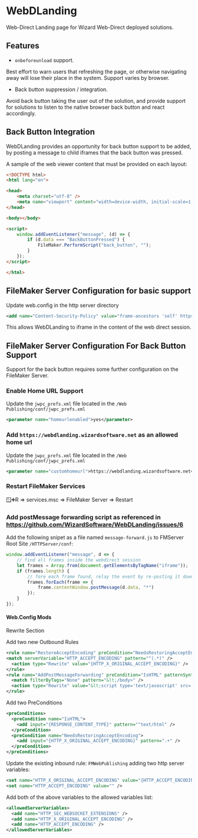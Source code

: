 # WebDLanding

Web-Direct Landing page for Wizard Web-Direct deployed solutions.

## Features

- `onbeforeunload` support.

Best effort to warn users that refreshing the page, or otherwise navigating away will lose their place in the system. Support varies by browser.

- Back button suppression / integration.

Avoid back button taking the user out of the solution, and provide support for solutions to listen to the native browser back button and react accordingly.

## Back Button Integration

WebDLanding provides an opportunity for back button support to be added, by posting a message to child iframes that the back button was pressed.

A sample of the web viewer content that must be provided on each layout:

```html
<!DOCTYPE html>
<html lang="en">

<head>
    <meta charset="utf-8" />
    <meta name="viewport" content="width=device-width, initial-scale=1.0, maximum-scale=1" />
</head>

<body></body>

<script>
    window.addEventListener("message", (d) => {
        if (d.data === "BackButtonPressed") {
            FileMaker.PerformScript("back_button", "");
        }
    });
</script>

</html>
```

## FileMaker Server Configuration for basic support

Update web.config in the http server directory

```xml
<add name="Content-Security-Policy" value="frame-ancestors 'self' https://*.wizardsoftware.net" />
```

This allows WebDLanding to iframe in the content of the web direct session.

## FileMaker Server Configuration For Back Button Support

Support for the back button requires some further configuration on the FileMaker Server.

### Enable Home URL Support

Update the `jwpc_prefs.xml` file located in the `/Web Publishing/conf/jwpc_prefs.xml`

```xml
<parameter name="homeurlenabled">yes</parameter>
```

### Add `https://webdlanding.wizardsoftware.net` as an allowed home url

Update the `jwpc_prefs.xml` file located in the `/Web Publishing/conf/jwpc_prefs.xml`

```xml
<parameter name="customhomeurl">https://webdlanding.wizardsoftware.net</parameter>
```

### Restart FileMaker Services

🪟➕R => services.msc => FileMaker Server => Restart

### Add postMessage forwarding script as referenced in https://github.com/WizardSoftware/WebDLanding/issues/6

Add the following snipet as a file named `message-forward.js` to FMServer Root Site `/HTTPServer/conf`:

```js
window.addEventListener("message", d => {
    // find all frames inside the webdirect session
    let frames = Array.from(document.getElementsByTagName("iframe"));
    if (frames.length) {
        // fore each frame found, relay the event by re-posting it down to the child frame
        frames.forEach(frame => {
            frame.contentWindow.postMessage(d.data, "*")
        });
    }
});
```

#### Web.Config Mods

Rewrite Section

Add two new Outbound Rules

```xml
<rule name="RestoreAcceptEncoding" preCondition="NeedsRestoringAcceptEncoding">
<match serverVariable="HTTP_ACCEPT_ENCODING" pattern="^(.*)" />
  <action type="Rewrite" value="{HTTP_X_ORIGINAL_ACCEPT_ENCODING}" />
</rule>
<rule name="AddPostMessageForwarding" preCondition="IsHTML" patternSyntax="ExactMatch">
  <match filterByTags="None" pattern="&lt;/body>" />
  <action type="Rewrite" value="&lt;script type='text/javascript' src='/message-forward.js'>&lt;/script>&lt;/body>" />
</rule>
```

Add two PreConditions

```xml
<preConditions>
  <preCondition name="IsHTML">
    <add input="{RESPONSE_CONTENT_TYPE}" pattern="^text/html" />
  </preCondition>
  <preCondition name="NeedsRestoringAcceptEncoding">
    <add input="{HTTP_X_ORIGINAL_ACCEPT_ENCODING}" pattern=".+" />
  </preCondition>
</preConditions>
```

Update the existing inbound rule: `FMWebPublishing` adding two http server variables:

```xml
<set name="HTTP_X_ORIGINAL_ACCEPT_ENCODING" value="{HTTP_ACCEPT_ENCODING}" />
<set name="HTTP_ACCEPT_ENCODING" value="" />
```

Add both of the above variables to the allowed variables list:

```xml
<allowedServerVariables>
  <add name="HTTP_SEC_WEBSOCKET_EXTENSIONS" />
  <add name="HTTP_X_ORIGINAL_ACCEPT_ENCODING" />
  <add name="HTTP_ACCEPT_ENCODING" />
</allowedServerVariables>
```